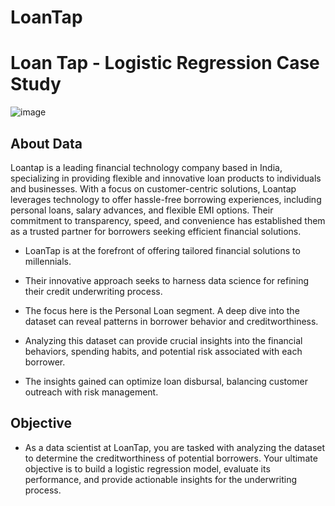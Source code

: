 # LoanTap
# Loan Tap - Logistic Regression Case Study


![image](https://github.com/user-attachments/assets/02790ede-ea03-4cb3-9263-a0969b4a1b76)


## About Data
Loantap is a leading financial technology company based in India, specializing in providing flexible and innovative loan products to individuals and businesses. With a focus on customer-centric solutions, Loantap leverages technology to offer hassle-free borrowing experiences, including personal loans, salary advances, and flexible EMI options. Their commitment to transparency, speed, and convenience has established them as a trusted partner for borrowers seeking efficient financial solutions.

- LoanTap is at the forefront of offering tailored financial solutions to millennials.

- Their innovative approach seeks to harness data science for refining their credit underwriting process.

- The focus here is the Personal Loan segment. A deep dive into the dataset can reveal patterns in borrower behavior and creditworthiness.

- Analyzing this dataset can provide crucial insights into the financial behaviors, spending habits, and potential risk associated with each borrower.

- The insights gained can optimize loan disbursal, balancing customer outreach with risk management.

## Objective
- As a data scientist at LoanTap, you are tasked with analyzing the dataset to determine the creditworthiness of potential borrowers. Your ultimate objective is to build a logistic regression model, evaluate its performance, and provide actionable insights for the underwriting process.
